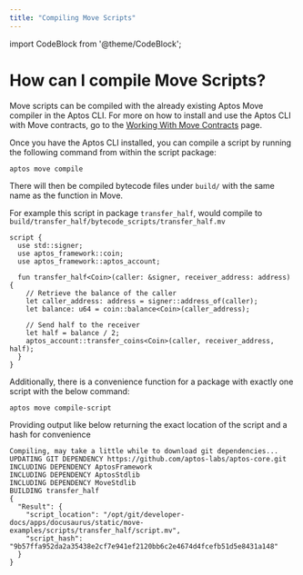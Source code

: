 ```yaml
---
title: "Compiling Move Scripts"
---
```


import CodeBlock from '@theme/CodeBlock';

# How can I compile Move Scripts?

Move scripts can be compiled with the already existing Aptos Move compiler in
the Aptos CLI. For more on how to install and use the Aptos CLI with Move contracts, go to the [Working With Move Contracts](../../../tools/aptos-cli/use-cli/working-with-move-contracts.md) page. 

Once you have the Aptos CLI installed, you can compile a script by running the following command from within the script package:

```shell
aptos move compile
```

There will then be compiled bytecode files under `build/` with the same name as
the function in Move.

For example this script in package `transfer_half`, would compile
to `build/transfer_half/bytecode_scripts/transfer_half.mv`

```move
script {
  use std::signer;
  use aptos_framework::coin;
  use aptos_framework::aptos_account;

  fun transfer_half<Coin>(caller: &signer, receiver_address: address) {
    // Retrieve the balance of the caller
    let caller_address: address = signer::address_of(caller);
    let balance: u64 = coin::balance<Coin>(caller_address);

    // Send half to the receiver
    let half = balance / 2;
    aptos_account::transfer_coins<Coin>(caller, receiver_address, half);
  }
}
```

Additionally, there is a convenience function for a package with exactly one
script with the below command:

```shell
aptos move compile-script
```

Providing output like below returning the exact location of the script and a
hash for convenience

```shell
Compiling, may take a little while to download git dependencies...
UPDATING GIT DEPENDENCY https://github.com/aptos-labs/aptos-core.git
INCLUDING DEPENDENCY AptosFramework
INCLUDING DEPENDENCY AptosStdlib
INCLUDING DEPENDENCY MoveStdlib
BUILDING transfer_half
{
  "Result": {
    "script_location": "/opt/git/developer-docs/apps/docusaurus/static/move-examples/scripts/transfer_half/script.mv",
    "script_hash": "9b57ffa952da2a35438e2cf7e941ef2120bb6c2e4674d4fcefb51d5e8431a148"
  }
}
```
